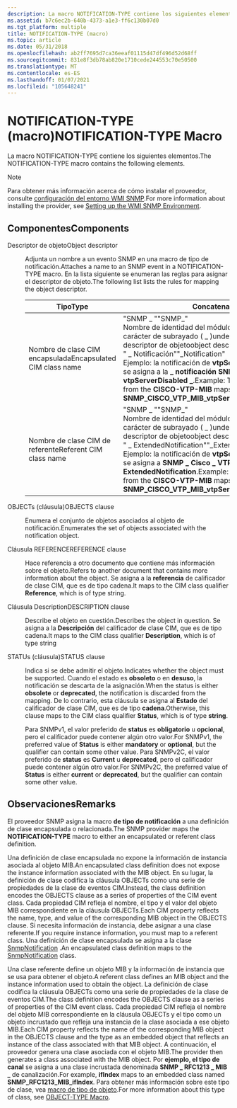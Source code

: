 ```yaml
---
description: La macro NOTIFICATION-TYPE contiene los siguientes elementos.
ms.assetid: b7c6ec2b-640b-4373-a1e3-ff6c130b07d0
ms.tgt_platform: multiple
title: NOTIFICATION-TYPE (macro)
ms.topic: article
ms.date: 05/31/2018
ms.openlocfilehash: ab2ff7695d7ca36eeaf01115d47df496d52d68ff
ms.sourcegitcommit: 831e8f3db78ab820e1710cede244553c70e50500
ms.translationtype: MT
ms.contentlocale: es-ES
ms.lasthandoff: 01/07/2021
ms.locfileid: "105648241"
---
```

# <a name="notification-type-macro"></a><span data-ttu-id="a0724-103">NOTIFICATION-TYPE (macro)</span><span class="sxs-lookup"><span data-stu-id="a0724-103">NOTIFICATION-TYPE Macro</span></span>

<span data-ttu-id="a0724-104">La macro NOTIFICATION-TYPE contiene los siguientes elementos.</span><span class="sxs-lookup"><span data-stu-id="a0724-104">The NOTIFICATION-TYPE macro contains the following elements.</span></span>

> [!Note]  
> <span data-ttu-id="a0724-105">Para obtener más información acerca de cómo instalar el proveedor, consulte [configuración del entorno WMI SNMP](setting-up-the-wmi-snmp-environment.md).</span><span class="sxs-lookup"><span data-stu-id="a0724-105">For more information about installing the provider, see [Setting up the WMI SNMP Environment](setting-up-the-wmi-snmp-environment.md).</span></span>

 

## <a name="components"></a><span data-ttu-id="a0724-106">Componentes</span><span class="sxs-lookup"><span data-stu-id="a0724-106">Components</span></span>

<dl> <dt>

<span data-ttu-id="a0724-107"><span id="Object_descriptor"></span><span id="object_descriptor"></span><span id="OBJECT_DESCRIPTOR"></span>Descriptor de objeto</span><span class="sxs-lookup"><span data-stu-id="a0724-107"><span id="Object_descriptor"></span><span id="object_descriptor"></span><span id="OBJECT_DESCRIPTOR"></span>Object descriptor</span></span>
</dt> <dd>

<span data-ttu-id="a0724-108">Adjunta un nombre a un evento SNMP en una macro de tipo de notificación.</span><span class="sxs-lookup"><span data-stu-id="a0724-108">Attaches a name to an SNMP event in a NOTIFICATION-TYPE macro.</span></span> <span data-ttu-id="a0724-109">En la lista siguiente se enumeran las reglas para asignar el descriptor de objeto.</span><span class="sxs-lookup"><span data-stu-id="a0724-109">The following list lists the rules for mapping the object descriptor.</span></span>



| <span data-ttu-id="a0724-110">Tipo</span><span class="sxs-lookup"><span data-stu-id="a0724-110">Type</span></span>                        | <span data-ttu-id="a0724-111">Concatenate</span><span class="sxs-lookup"><span data-stu-id="a0724-111">Concatenate</span></span>                                                                                                                                                                                                                                                                                                           |
|-----------------------------|-----------------------------------------------------------------------------------------------------------------------------------------------------------------------------------------------------------------------------------------------------------------------------------------------------------------------|
| <span data-ttu-id="a0724-112">Nombre de clase CIM encapsulada</span><span class="sxs-lookup"><span data-stu-id="a0724-112">Encapsulated CIM class name</span></span> | <span data-ttu-id="a0724-113">"SNMP \_ "</span><span class="sxs-lookup"><span data-stu-id="a0724-113">"SNMP\_"</span></span><br/> <span data-ttu-id="a0724-114">Nombre de identidad del módulo MIB</span><span class="sxs-lookup"><span data-stu-id="a0724-114">MIB module identity name</span></span><br/> <span data-ttu-id="a0724-115">carácter de subrayado ( \_ )</span><span class="sxs-lookup"><span data-stu-id="a0724-115">underscore (\_)</span></span><br/> <span data-ttu-id="a0724-116">descriptor de objeto</span><span class="sxs-lookup"><span data-stu-id="a0724-116">object descriptor</span></span><br/> <span data-ttu-id="a0724-117">" \_ Notificación"</span><span class="sxs-lookup"><span data-stu-id="a0724-117">"\_Notification"</span></span><br/> <span data-ttu-id="a0724-118">Ejemplo: la notificación de **vtpServerDisabled** de **Cisco-VTP-MIB** se asigna a la **\_ notificación SNMP Cisco \_ VTP \_ MIB \_ vtpServerDisabled \_**.</span><span class="sxs-lookup"><span data-stu-id="a0724-118">Example: The **vtpServerDisabled** notification from the **CISCO-VTP-MIB** maps to **SNMP\_CISCO\_VTP\_MIB\_vtpServerDisabled\_Notification**.</span></span><br/>                 |
| <span data-ttu-id="a0724-119">Nombre de clase CIM de referente</span><span class="sxs-lookup"><span data-stu-id="a0724-119">Referent CIM class name</span></span>     | <span data-ttu-id="a0724-120">"SNMP \_ "</span><span class="sxs-lookup"><span data-stu-id="a0724-120">"SNMP\_"</span></span><br/> <span data-ttu-id="a0724-121">Nombre de identidad del módulo MIB</span><span class="sxs-lookup"><span data-stu-id="a0724-121">MIB module identity name</span></span><br/> <span data-ttu-id="a0724-122">carácter de subrayado ( \_ )</span><span class="sxs-lookup"><span data-stu-id="a0724-122">underscore (\_)</span></span><br/> <span data-ttu-id="a0724-123">descriptor de objeto</span><span class="sxs-lookup"><span data-stu-id="a0724-123">object descriptor</span></span><br/> <span data-ttu-id="a0724-124">" \_ ExtendedNotification"</span><span class="sxs-lookup"><span data-stu-id="a0724-124">"\_ExtendedNotification"</span></span><br/> <span data-ttu-id="a0724-125">Ejemplo: la notificación de **vtpServerDisabled** de **Cisco-VTP-MIB** se asigna a **SNMP \_ Cisco \_ VTP \_ MIB \_ vtpServerDisabled \_ ExtendedNotification**.</span><span class="sxs-lookup"><span data-stu-id="a0724-125">Example: The **vtpServerDisabled** notification from the **CISCO-VTP-MIB** maps to **SNMP\_CISCO\_VTP\_MIB\_vtpServerDisabled\_ExtendedNotification**.</span></span><br/> |



 

</dd> <dt>

<span data-ttu-id="a0724-126"><span id="OBJECTS_clause"></span><span id="objects_clause"></span><span id="OBJECTS_CLAUSE"></span>OBJECTs (cláusula)</span><span class="sxs-lookup"><span data-stu-id="a0724-126"><span id="OBJECTS_clause"></span><span id="objects_clause"></span><span id="OBJECTS_CLAUSE"></span>OBJECTS clause</span></span>
</dt> <dd>

<span data-ttu-id="a0724-127">Enumera el conjunto de objetos asociados al objeto de notificación.</span><span class="sxs-lookup"><span data-stu-id="a0724-127">Enumerates the set of objects associated with the notification object.</span></span>

</dd> <dt>

<span data-ttu-id="a0724-128"><span id="REFERENCE_clause"></span><span id="reference_clause"></span><span id="REFERENCE_CLAUSE"></span>Cláusula REFERENCE</span><span class="sxs-lookup"><span data-stu-id="a0724-128"><span id="REFERENCE_clause"></span><span id="reference_clause"></span><span id="REFERENCE_CLAUSE"></span>REFERENCE clause</span></span>
</dt> <dd>

<span data-ttu-id="a0724-129">Hace referencia a otro documento que contiene más información sobre el objeto.</span><span class="sxs-lookup"><span data-stu-id="a0724-129">Refers to another document that contains more information about the object.</span></span> <span data-ttu-id="a0724-130">Se asigna a la **referencia** de calificador de clase CIM, que es de tipo cadena.</span><span class="sxs-lookup"><span data-stu-id="a0724-130">It maps to the CIM class qualifier **Reference**, which is of type string.</span></span>

</dd> <dt>

<span data-ttu-id="a0724-131"><span id="DESCRIPTION_clause"></span><span id="description_clause"></span><span id="DESCRIPTION_CLAUSE"></span>Cláusula Description</span><span class="sxs-lookup"><span data-stu-id="a0724-131"><span id="DESCRIPTION_clause"></span><span id="description_clause"></span><span id="DESCRIPTION_CLAUSE"></span>DESCRIPTION clause</span></span>
</dt> <dd>

<span data-ttu-id="a0724-132">Describe el objeto en cuestión.</span><span class="sxs-lookup"><span data-stu-id="a0724-132">Describes the object in question.</span></span> <span data-ttu-id="a0724-133">Se asigna a la **Descripción** del calificador de clase CIM, que es de tipo cadena.</span><span class="sxs-lookup"><span data-stu-id="a0724-133">It maps to the CIM class qualifier **Description**, which is of type string</span></span>

</dd> <dt>

<span data-ttu-id="a0724-134"><span id="STATUS_clause"></span><span id="status_clause"></span><span id="STATUS_CLAUSE"></span>STATUs (cláusula)</span><span class="sxs-lookup"><span data-stu-id="a0724-134"><span id="STATUS_clause"></span><span id="status_clause"></span><span id="STATUS_CLAUSE"></span>STATUS clause</span></span>
</dt> <dd>

<span data-ttu-id="a0724-135">Indica si se debe admitir el objeto.</span><span class="sxs-lookup"><span data-stu-id="a0724-135">Indicates whether the object must be supported.</span></span> <span data-ttu-id="a0724-136">Cuando el estado es **obsoleto** o en **desuso**, la notificación se descarta de la asignación.</span><span class="sxs-lookup"><span data-stu-id="a0724-136">When the status is either **obsolete** or **deprecated**, the notification is discarded from the mapping.</span></span> <span data-ttu-id="a0724-137">De lo contrario, esta cláusula se asigna al **Estado** del calificador de clase CIM, que es de tipo **cadena**.</span><span class="sxs-lookup"><span data-stu-id="a0724-137">Otherwise, this clause maps to the CIM class qualifier **Status**, which is of type **string**.</span></span>

<span data-ttu-id="a0724-138">Para SNMPv1, el valor preferido de **status** es **obligatorio** u **opcional**, pero el calificador puede contener algún otro valor.</span><span class="sxs-lookup"><span data-stu-id="a0724-138">For SNMPv1, the preferred value of **Status** is either **mandatory** or **optional**, but the qualifier can contain some other value.</span></span> <span data-ttu-id="a0724-139">Para SNMPv2C, el valor preferido de **status** es **Current** u **deprecated**, pero el calificador puede contener algún otro valor.</span><span class="sxs-lookup"><span data-stu-id="a0724-139">For SNMPv2C, the preferred value of **Status** is either **current** or **deprecated**, but the qualifier can contain some other value.</span></span>

</dd> </dl>

## <a name="remarks"></a><span data-ttu-id="a0724-140">Observaciones</span><span class="sxs-lookup"><span data-stu-id="a0724-140">Remarks</span></span>

<span data-ttu-id="a0724-141">El proveedor SNMP asigna la macro **de tipo de notificación** a una definición de clase encapsulada o relacionada.</span><span class="sxs-lookup"><span data-stu-id="a0724-141">The SNMP provider maps the **NOTIFICATION-TYPE** macro to either an encapsulated or referent class definition.</span></span>

<span data-ttu-id="a0724-142">Una definición de clase encapsulada no expone la información de instancia asociada al objeto MIB.</span><span class="sxs-lookup"><span data-stu-id="a0724-142">An encapsulated class definition does not expose the instance information associated with the MIB object.</span></span> <span data-ttu-id="a0724-143">En su lugar, la definición de clase codifica la cláusula OBJECTs como una serie de propiedades de la clase de eventos CIM.</span><span class="sxs-lookup"><span data-stu-id="a0724-143">Instead, the class definition encodes the OBJECTS clause as a series of properties of the CIM event class.</span></span> <span data-ttu-id="a0724-144">Cada propiedad CIM refleja el nombre, el tipo y el valor del objeto MIB correspondiente en la cláusula OBJECTs.</span><span class="sxs-lookup"><span data-stu-id="a0724-144">Each CIM property reflects the name, type, and value of the corresponding MIB object in the OBJECTS clause.</span></span> <span data-ttu-id="a0724-145">Si necesita información de instancia, debe asignar a una clase referente.</span><span class="sxs-lookup"><span data-stu-id="a0724-145">If you require instance information, you must map to a referent class.</span></span> <span data-ttu-id="a0724-146">Una definición de clase encapsulada se asigna a la clase [SnmpNotification](snmpnotification.md) .</span><span class="sxs-lookup"><span data-stu-id="a0724-146">An encapsulated class definition maps to the [SnmpNotification](snmpnotification.md) class.</span></span>

<span data-ttu-id="a0724-147">Una clase referente define un objeto MIB y la información de instancia que se usa para obtener el objeto.</span><span class="sxs-lookup"><span data-stu-id="a0724-147">A referent class defines an MIB object and the instance information used to obtain the object.</span></span> <span data-ttu-id="a0724-148">La definición de clase codifica la cláusula OBJECTs como una serie de propiedades de la clase de eventos CIM.</span><span class="sxs-lookup"><span data-stu-id="a0724-148">The class definition encodes the OBJECTS clause as a series of properties of the CIM event class.</span></span> <span data-ttu-id="a0724-149">Cada propiedad CIM refleja el nombre del objeto MIB correspondiente en la cláusula OBJECTs y el tipo como un objeto incrustado que refleja una instancia de la clase asociada a ese objeto MIB.</span><span class="sxs-lookup"><span data-stu-id="a0724-149">Each CIM property reflects the name of the corresponding MIB object in the OBJECTS clause and the type as an embedded object that reflects an instance of the class associated with that MIB object.</span></span> <span data-ttu-id="a0724-150">A continuación, el proveedor genera una clase asociada con el objeto MIB.</span><span class="sxs-lookup"><span data-stu-id="a0724-150">The provider then generates a class associated with the MIB object.</span></span> <span data-ttu-id="a0724-151">Por **ejemplo, el tipo de canal** se asigna a una clase incrustada denominada **SNMP \_ RFC1213 \_ MIB \_** de canalización.</span><span class="sxs-lookup"><span data-stu-id="a0724-151">For example, **ifIndex** maps to an embedded class named **SNMP\_RFC1213\_MIB\_ifIndex**.</span></span> <span data-ttu-id="a0724-152">Para obtener más información sobre este tipo de clase, vea [macro de tipo de objeto](object-type-macro.md).</span><span class="sxs-lookup"><span data-stu-id="a0724-152">For more information about this type of class, see [OBJECT-TYPE Macro](object-type-macro.md).</span></span>

 

 




